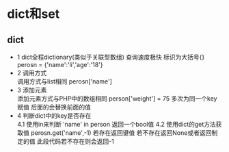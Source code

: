# dict和set
## dict
* 1 dict全程dictionary(类似于关联型数组) 查询速度极快 标识为大括号{}<br>
		perosn = {'name':'li','age':'18'}<br>
* 2 调用方式<br>
		调用方式与list相同 perosn['name']
* 3 添加元素<br>
		添加元素方式与PHP中的数组相同 person['weight'] = 75 多次为同一个key赋值 后面的会替换前面的值
* 4 判断dict中的key是否存在<br>
		4.1 使用in来判断
		'name' in person 返回一个bool值
		4.2 使用dict的get方法获取值
		perosn.get('name',-1) 若存在返回键值 若不存在返回None或者返回制定的值 此段代码若不存在则会返回-1
